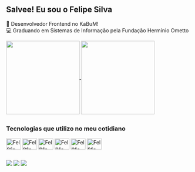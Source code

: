 ## Salvee! Eu sou o Felipe Silva

 🥷 Desenvolvedor Frontend no KaBuM! 
 <br/>
 💻 Graduando em Sistemas de Informação pela Fundação Hermínio Ometto


<div>
  <a href="https://github.com/felps019"/>
 <picture>
  <source
    srcset="https://github-readme-stats.vercel.app/api?username=felps019&show_icons=true&theme=dark"
    media="(prefers-color-scheme: dark)"
  />
  <source
    srcset="https://github-readme-stats.vercel.app/api?username=felps019&show_icons=true"
    media="(prefers-color-scheme: light), (prefers-color-scheme: no-preference)"
  />
  <img height=200 align="center" src="https://github-readme-stats.vercel.app/api?username=felps019&show_icons=true" />
</picture>

  <a href="https://github.com/felps019/convoychat">
  <img height=200 align="center" src="https://github-readme-stats.vercel.app/api/top-langs?username=felps019&layout=compact&langs_count=8&card_width=320" />
</a>
</div>

##
<h3>Tecnologias que utilizo no meu cotidiano</h3>
<div style="inline-block">
  <img align="center" alt="Felps-JS" height="30" width="40" src="https://cdn.jsdelivr.net/gh/devicons/devicon@latest/icons/javascript/javascript-original.svg">
  <img align="center" alt="Felps-TS" height="30" width="40" src="https://cdn.jsdelivr.net/gh/devicons/devicon@latest/icons/typescript/typescript-original.svg">
  <img align="center" alt="Felps-React" height="30" width="40" src="https://cdn.jsdelivr.net/gh/devicons/devicon@latest/icons/react/react-original.svg">
  <img align="center" alt="Felps-HTML" height="30" width="40" src="https://cdn.jsdelivr.net/gh/devicons/devicon@latest/icons/html5/html5-original.svg">
  <img align="center" alt="Felps-CSS" height="30" width="40" src="https://cdn.jsdelivr.net/gh/devicons/devicon@latest/icons/css3/css3-original.svg">
  <img align="center" alt="Felps-tailwindcss" height="30" width="40" src="https://cdn.jsdelivr.net/gh/devicons/devicon@latest/icons/tailwindcss/tailwindcss-original.svg">
</div>

##
<div>
  <a href="https://www.linkedin.com/in/felipe-henrique-da-silva-2160aa207/" target="_blank"><img src="https://img.shields.io/badge/LinkedIn-0077B5?style=for-the-badge&logo=linkedin&logoColor=white"/></a>
  <a href="https://www.instagram.com/felpszera019/" target="_blank"><img src="https://img.shields.io/badge/Instagram-E4405F?style=for-the-badge&logo=instagram&logoColor=white"/></a>
  <a href="https://mail.google.com/mail/u/1/#inbox" target="_blank"><img src="https://img.shields.io/badge/Gmail-D14836?style=for-the-badge&logo=gmail&logoColor=white"/></a>
</div>
